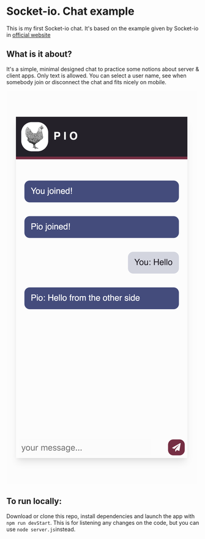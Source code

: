 # Socket-io. Chat example

  

This is my first Socket-io chat. It's based on the example given by Socket-io in [official website](https://socket.io/get-started/chat/)

## What is it about?

It's a simple, minimal designed chat to practice some notions about server & client apps. Only text is allowed. You can select a user name, see when somebody join or disconnect the chat and fits nicely on mobile.

![preview image](public/img/preview.png)


## To run locally:

Download or clone this repo, install dependencies and launch the app with `npm run devStart`. This is for listening any changes on the code, but you can use `node server.js`instead.

